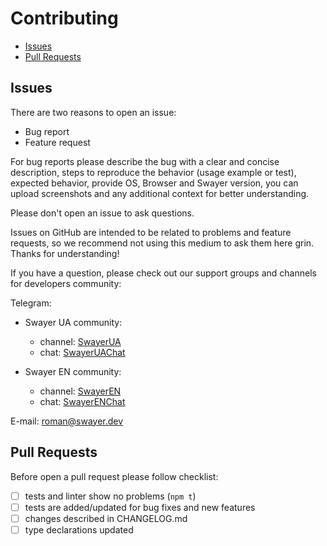 # Contributing

- [Issues](#issues)
- [Pull Requests](#pull-requests)

## Issues

There are two reasons to open an issue:

- Bug report
- Feature request

For bug reports please describe the bug with a clear and concise description,
steps to reproduce the behavior (usage example or test), expected behavior,
provide OS, Browser and Swayer version, you can upload screenshots and any
additional context for better understanding.

Please don't open an issue to ask questions.

Issues on GitHub are intended to be related to problems and feature requests,
so we recommend not using this medium to ask them here grin. Thanks for
understanding!

If you have a question, please check out our support groups and channels for
developers community:

Telegram:

- Swayer UA community:
    - channel: [SwayerUA](https://t.me/SwayerUA)
    - chat: [SwayerUAChat](https://t.me/SwayerUAChat)

- Swayer EN community:
    - channel: [SwayerEN](https://t.me/SwayerEN)
    - chat: [SwayerENChat](https://t.me/SwayerENChat)

E-mail: [roman@swayer.dev](mailto:roman@swayer.dev)

## Pull Requests

Before open a pull request please follow checklist:

- [ ] tests and linter show no problems (`npm t`)
- [ ] tests are added/updated for bug fixes and new features
- [ ] changes described in CHANGELOG.md
- [ ] type declarations updated
